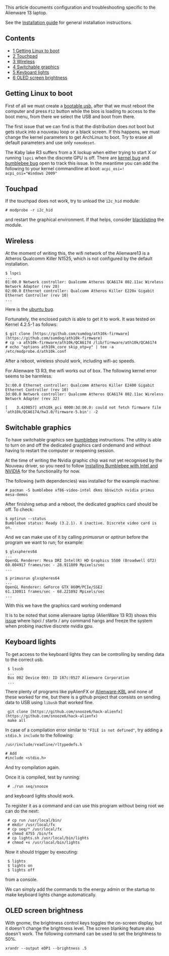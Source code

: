 This article documents configuration and troubleshooting specific to the Alienware 13 laptop.

See the [Installation guide](/index.php/Installation_guide "Installation guide") for general installation instructions.

## Contents

*   [1 Getting Linux to boot](#Getting_Linux_to_boot)
*   [2 Touchpad](#Touchpad)
*   [3 Wireless](#Wireless)
*   [4 Switchable graphics](#Switchable_graphics)
*   [5 Keyboard lights](#Keyboard_lights)
*   [6 OLED screen brightness](#OLED_screen_brightness)

## Getting Linux to boot

First of all we must create a [bootable usb](/index.php/USB_flash_installation_media "USB flash installation media"), after that we must reboot the computer and press `F12` button while the bios is loading to access to the boot menu, from there we select the USB and boot from there.

The first issue that we can find is that the distribution does not boot but gets stuck into a nouveau loop or a black screen. If this happens, we must change the kernel parameters to get ArchLinux to boot. Try to erase all default parameters and use only `nomodeset`.

The Kaby lake R3 suffers from a X lockup when either trying to start X or running `lspci` when the discrete GPU is off. There are [kernel bug](https://bugzilla.kernel.org/show_bug.cgi?id=156341) and [bumblebee bug](https://github.com/Bumblebee-Project/Bumblebee/issues/764) open to track this issue. In the meantime you can add the following to your kernel commandline at boot: `acpi_osi=! acpi_osi="Windows 2009"`

## Touchpad

If the touchpad does not work, try to unload the `i2c_hid` module:

```
# modprobe -r i2c_hid

```

and restart the graphical environment. If that helps, consider [blacklisting](/index.php/Blacklist "Blacklist") the module.

## Wireless

At the moment of writing this, the wifi network of the Alienware13 is a Atheros Qualcomm Killer N1525, which is not configured by the default installation.

```
$ lspci
...
01:00.0 Network controller: Qualcomm Atheros QCA6174 802.11ac Wireless Network Adapter (rev 20)
02:00.0 Ethernet controller: Qualcomm Atheros Killer E220x Gigabit Ethernet Controller (rev 10)
...

```

Here is the [ubuntu bug](https://bugs.launchpad.net/ubuntu/+source/linux/+bug/1383184).

Fortunately, the enclosed patch is able to get it to work. It was tested on Kernel 4.2.5-1 as follows:

```
$ git clone [https://github.com/sumdog/ath10k-firmware](https://github.com/sumdog/ath10k-firmware)
# cp -a ath10k-firmware/ath10k/QCA6174 /lib/firmware/ath10k/QCA6174
# echo "options ath10k_core skip_otp=y" | tee -a /etc/modprobe.d/ath10k.conf

```

After a reboot, wireless should work, including wifi-ac speeds.

For Alienware 13 R3, the wifi works out of box. The following kernel error seems to be harmless.

```
3c:00.0 Ethernet controller: Qualcomm Atheros Killer E2400 Gigabit Ethernet Controller (rev 10)
3d:00.0 Network controller: Qualcomm Atheros QCA6174 802.11ac Wireless Network Adapter (rev 32)

```

```
[    3.420857] ath10k_pci 0000:3d:00.0: could not fetch firmware file 'ath10k/QCA6174/hw3.0/firmware-5.bin': -2

```

## Switchable graphics

To have switchable graphics see [bumblebee](/index.php/Bumblebee "Bumblebee") instructions. The utility is able to turn on and off the dedicated graphics card ondemand and without having to restart the computer or reopening session.

At the time of writing the Nvidia graphic chip was not yet recognised by the Nouveau driver, so you need to follow [Installing Bumblebee with Intel and NVIDIA](/index.php/Bumblebee#Installing_Bumblebee_with_Intel.2FNVIDIA "Bumblebee") for the functionality for now.

The following (with dependencies) was installed for the example machine:

```
# pacman -S bumblebee xf86-video-intel dkms bbswitch nvidia primus mesa-demos

```

After finishing setup and a reboot, the dedicated graphics card should be off. To check:

```
$ optirun --status
Bumblebee status: Ready (3.2.1). X inactive. Discrete video card is on.

```

And we can make use of it by calling *primusrun* or *optirun* before the program we want to run; for example:

```
$ glxspheres64
...
OpenGL Renderer: Mesa DRI Intel(R) HD Graphics 5500 (Broadwell GT2) 
60.004917 frames/sec - 28.911809 Mpixels/sec
...

$ primusrun glxspheres64
...
OpenGL Renderer: GeForce GTX 860M/PCIe/SSE2
61.130011 frames/sec - 68.221092 Mpixels/sec
...

```

With this we have the graphics card working ondemand

It is to be noted that some alienware laptop (AlienWare 13 R3) shows this [issue](/index.php/Bumblebee#Lockup_issue_.28lspci_hangs.29 "Bumblebee") where lspci / startx / any command hangs and freeze the system when probing inactive discrete nvidia gpu.

## Keyboard lights

To get access to the keyboard lights they can be controlling by sending data to the correct usb.

```
 $ lsusb
 ...
 Bus 002 Device 003: ID 187c:0527 Alienware Corporation 
 ...

```

There plenty of programs like pyAlienFX or [Alienware-KBL](https://github.com/rsm-gh/alienware-kbl) and none of these worked for me, but there is a github project that consists on sending data to USB using `libusb` that worked fine.

```
 git clone [https://github.com/snooze6/hack-alienfx](https://github.com/snooze6/hack-alienfx)
 make all

```

In case of a compilation error similar to `"FILE is not defined"`, try adding a `stdio.h include` to the following:

 `/usr/include/readline/rltypedefs.h` 
```
# Add
#include <stdio.h>
```

And try compilation again.

Once it is compiled, test by running:

```
 # ./run seq/snooze

```

and keyboard lights should work.

To register it as a command and can use this program without being root we can do the next:

```
 # cp run /usr/local/bin/
 # mkdir /usr/local/fx
 # cp seq/* /usr/local/fx
 # chmod 4755 /bin/fx
 # cp lights.sh /usr/local/bin/lights
 # chmod +x /usr/local/bin/lights

```

Now it should trigger by executing:

```
 $ lights
 $ lights on
 $ lights off

```

from a console.

We can simply add the commands to the energy admin or the startup to make keyboard lights change automatically.

## OLED screen brightness

With gnome, the brightness control keys toggles the on-screen display, but it doesn't change the brightness level. The screen blanking feature also doesn't work. The following command can be used to set the brightness to 50%.

```
xrandr --output eDP1 --brightness .5

```